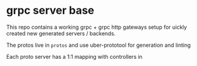 # grpc server base

This repo contains a working grpc + grpc http gateways setup for uickly created new generated servers / backends. 

The protos live in `protos` and use uber-prototool for generation and linting

Each proto server has a 1:1 mapping with controllers in 